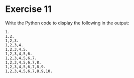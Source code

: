 # Exercise 11

Write the Python code to display the following in the output:

```
1.
1,2.
1,2,3.
1,2,3,4.
1,2,3,4,5.
1,2,3,4,5,6.
1,2,3,4,5,6,7.
1,2,3,4,5,6,7,8.
1,2,3,4,5,6,7,8,9.
1,2,3,4,5,6,7,8,9,10.
```
